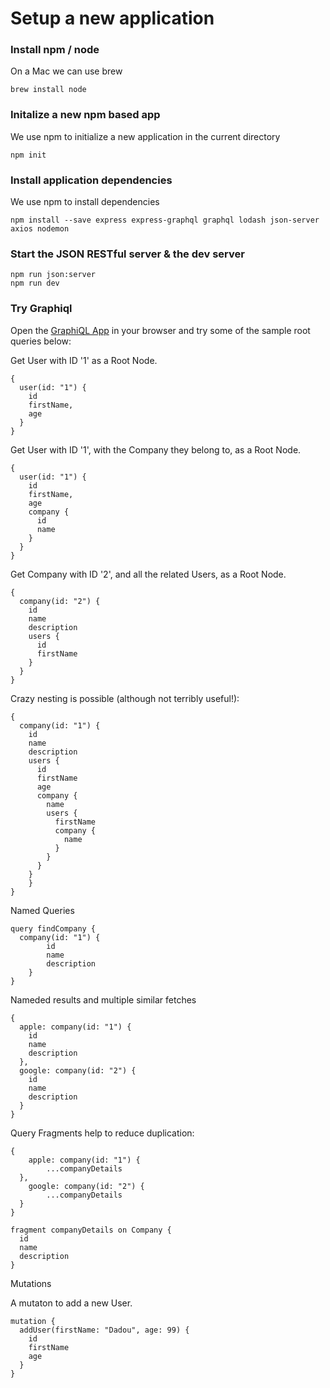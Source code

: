 # Setup a new application
### Install npm / node
On a Mac we can use brew
```
brew install node
```
### Initalize a new npm based app
We use npm to initialize a new application in the current directory
```
npm init
```
### Install application dependencies
We use npm to install dependencies
```
npm install --save express express-graphql graphql lodash json-server axios nodemon
```

### Start the JSON RESTful server & the dev server

```
npm run json:server
npm run dev
```

### Try Graphiql

Open the [GraphiQL App](http://localhost:4000/graphql) in your browser and try some of the sample root queries below:

Get User with ID '1' as a Root Node.

```
{
  user(id: "1") {
    id
    firstName,
    age
  }
}
```
Get User with ID '1', with the Company they belong to, as a Root Node.
```
{
  user(id: "1") {
    id
    firstName,
    age
    company {
      id
      name
    }
  }
}
```
Get Company with ID '2', and all the related Users, as a Root Node.
```
{
  company(id: "2") { 
  	id
    name
    description	
    users {
      id
      firstName
    }
  }
}
```

Crazy nesting is possible (although not terribly useful!):

```
{
  company(id: "1") { 
  	id
    name
    description	
    users {
      id
      firstName
      age
      company {
        name
        users {
          firstName
          company {
            name
          }
        }
      }
    }
	}
}
```

Named Queries

```
query findCompany {
  company(id: "1") { 
        id
        name
        description	
	}
}
```

Nameded results and multiple similar fetches

```
{
  apple: company(id: "1") {
    id
    name
    description
  },
  google: company(id: "2") {
    id
    name
    description
  }
}
```
Query Fragments help to reduce duplication:
```
{
    apple: company(id: "1") {
		...companyDetails
  },
    google: company(id: "2") {
		...companyDetails
  }
}

fragment companyDetails on Company {
  id
  name
  description
}

```

Mutations 

A mutaton to add a new User.

```
mutation {
  addUser(firstName: "Dadou", age: 99) {
    id
    firstName
    age
  }
}
```